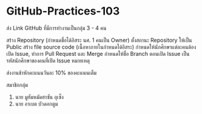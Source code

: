# GitHub-Practices-103
ส่ง Link GitHub ที่มีการทำงานเป็นกลุ่ม 3 - 4 คน

สร้าง Repository (กำหนดชื่อได้อิสระ นศ. 1 คนเป็น Owner)
ตั้งสถานะ Repository ให้เป็น Public
สร้าง file source code (เนื้อหาภายในกำหนดได้อิสระ)
กำหนดให้นักศึกษาแต่ละคนต้องเปิด Issue, ทำการ Pull Request และ Merge
กำหนดให้ชื่อ Branch ตอนเปิด Issue เป็นรหัสนักศึกษาของคนที่เปิด Issue
หมายเหตุ

ส่งงานช้าหักคะแนนวันละ 10% ของคะแนนเต็ม

สมาชิกกลุ่ม
1. นาย มูฮัมหมัดฮาซัน อุเซ็ง
2. นาย อาเบต บัวดอกตูม

